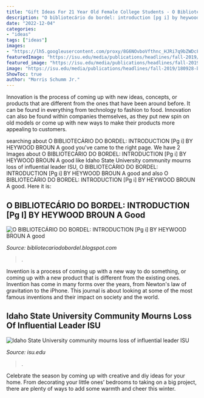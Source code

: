 ```yaml
---
title: "Gift Ideas For 21 Year Old Female College Students - O Bibliotecário Do Bordel: Introduction [pg I] By Heywood Broun A Good"
description: "O bibliotecário do bordel: introduction [pg i] by heywood broun a good"
date: "2022-12-04"
categories:
- "ideas"
tags: ["ideas"]
images:
- "https://lh5.googleusercontent.com/proxy/8G6NOvboVfthnc_HJRi7q9bZWDcF5HJ-U9P2eddHuiqVdlNV0dSK56B6WRvQdglB0oyMENO9vYnsy44QIKA0Ojg5verKffJxmt3Gdl7Fk3E-tzCxqCkGZYDU7Yzvq8r1xkOo=w1200-h630-p-k-no-nu"
featuredImage: "https://isu.edu/media/publications/headlines/fall-2019/180928-bonfire-26-copy.jpg"
featured_image: "https://isu.edu/media/publications/headlines/fall-2019/180928-bonfire-26-copy.jpg"
image: "https://isu.edu/media/publications/headlines/fall-2019/180928-bonfire-26-copy.jpg"
ShowToc: true
author: "Morris Schumm Jr."
---
```



Innovation is the process of coming up with new ideas, concepts, or products that are different from the ones that have been around before. It can be found in everything from technology to fashion to food. Innovation can also be found within companies themselves, as they put new spin on old models or come up with new ways to make their products more appealing to customers.

	

		
searching about O BIBLIOTECÁRIO DO BORDEL: INTRODUCTION [Pg i] BY HEYWOOD BROUN A good you've came to the right page. We have 2 Images about O BIBLIOTECÁRIO DO BORDEL: INTRODUCTION [Pg i] BY HEYWOOD BROUN A good like Idaho State University community mourns loss of influential leader ISU, O BIBLIOTECÁRIO DO BORDEL: INTRODUCTION [Pg i] BY HEYWOOD BROUN A good and also O BIBLIOTECÁRIO DO BORDEL: INTRODUCTION [Pg i] BY HEYWOOD BROUN A good. Here it is:
		
    
## O BIBLIOTECÁRIO DO BORDEL: INTRODUCTION [Pg I] BY HEYWOOD BROUN A Good

<img loading=lazy src="https://lh5.googleusercontent.com/proxy/8G6NOvboVfthnc_HJRi7q9bZWDcF5HJ-U9P2eddHuiqVdlNV0dSK56B6WRvQdglB0oyMENO9vYnsy44QIKA0Ojg5verKffJxmt3Gdl7Fk3E-tzCxqCkGZYDU7Yzvq8r1xkOo=w1200-h630-p-k-no-nu" onerror="this.onerror=null;this.src='https://tse4.mm.bing.net/th?id=OIP.Z3CsI6sGGwsldZbzh_rERwAAAA&amp;pid=15.1';" alt="O BIBLIOTECÁRIO DO BORDEL: INTRODUCTION [Pg i] BY HEYWOOD BROUN A good">

_Source: bibliotecariodobordel.blogspot.com_

>. 

	

Invention is a process of coming up with a new way to do something, or coming up with a new product that is different from the existing ones. Invention has come in many forms over the years, from Newton's law of gravitation to the iPhone. This journal is about looking at some of the most famous inventions and their impact on society and the world.

    
## Idaho State University Community Mourns Loss Of Influential Leader ISU

<img loading=lazy src="https://isu.edu/media/publications/headlines/fall-2019/180928-bonfire-26-copy.jpg" onerror="this.onerror=null;this.src='https://tse3.mm.bing.net/th?id=OIP.Spzw84oNBnNkvf53kfAEnQHaE8&amp;pid=15.1';" alt="Idaho State University community mourns loss of influential leader ISU">

_Source: isu.edu_

>. 

	

Celebrate the season by coming up with creative and diy ideas for your home. From decorating your little ones’ bedrooms to taking on a big project, there are plenty of ways to add some warmth and cheer this winter.

